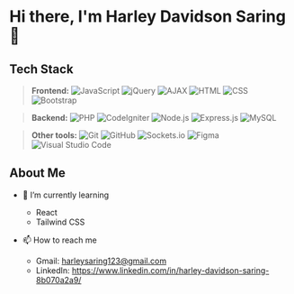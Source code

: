 # Hi there, I'm Harley Davidson Saring 👋

  ## Tech Stack
  >**Frontend:**
    ![JavaScript](https://img.shields.io/badge/-JavaScript-05122A?style=flat&logo=javascript)
    ![jQuery](https://img.shields.io/badge/-jQuery-05122A?style=flat&logo=jquery)
    ![AJAX](https://img.shields.io/badge/-AJAX-05122A?style=flat&logo=ajax)
    ![HTML](https://img.shields.io/badge/-HTML-05122A?style=flat&logo=HTML5)
    ![CSS](https://img.shields.io/badge/-CSS-05122A?style=flat&logo=CSS3&logoColor=1572B6)
    ![Bootstrap](https://img.shields.io/badge/-Bootstrap-05122A?style=flat&logo=bootstrap&logoColor=563D7C)
   
  >**Backend:**
    ![PHP](https://img.shields.io/badge/-PHP-05122A?style=flat&logo=php&logoColor=777BB4)
    ![CodeIgniter](https://img.shields.io/badge/-CodeIgniter-05122A?style=flat&logo=codeigniter&logoColor=EF4223)
    ![Node.js](https://img.shields.io/badge/-Node.js-05122A?style=flat&logo=node.js)
    ![Express.js](https://img.shields.io/badge/-Express-05122A?style=flat&logo=express)
    ![MySQL](https://img.shields.io/badge/-MySQL-05122A?style=flat&logo=mysql&logoColor=4479A1)
    
  >**Other tools:**
    ![Git](https://img.shields.io/badge/-Git-05122A?style=flat&logo=git)
    ![GitHub](https://img.shields.io/badge/-GitHub-05122A?style=flat&logo=github)
    ![Sockets.io](https://img.shields.io/badge/-Socket.io-05122A?style=flat&logo=socket.io&logoColor=010101)
    ![Figma](https://img.shields.io/badge/-Figma-05122A?style=flat&logo=figma)
    ![Visual Studio Code](https://img.shields.io/badge/-Visual%20Studio%20Code-05122A?style=flat&logo=visual-studio-code&logoColor=007ACC)

  ## About Me
  - 🌱 I’m currently learning
    - React
    - Tailwind CSS
  
  - 📫 How to reach me
    - Gmail: harleysaring123@gmail.com
    - LinkedIn: https://www.linkedin.com/in/harley-davidson-saring-8b070a2a9/
